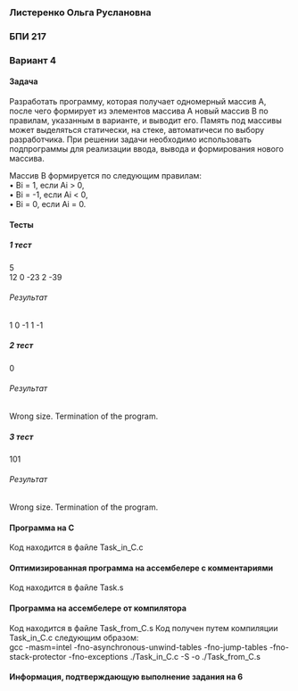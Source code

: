 ### Листеренко Ольга Руслановна ###
### БПИ 217 ###

### Вариант 4 ###
#### Задача ####
Разработать программу, которая получает одномерный массив A, после
чего формирует из элементов массива A новый массив B по правилам,
указанным в варианте, и выводит его. Память под массивы может
выделяться статически, на стеке, автоматичеси по выбору разработчика.
При решении задачи необходимо использовать подпрограммы для
реализации ввода, вывода и формирования нового массива.

Массив B формируется по следующим правилам:  
• Bi = 1, если Ai > 0,  
• Bi = -1, если Ai < 0,  
• Bi = 0, если Ai = 0.  

#### Тесты ####
##### 1 тест #####
5  
12 0 -23 2 -39
###### Результат ######
1 0 -1 1 -1

##### 2 тест #####
0
###### Результат ######
Wrong size. Termination of the program.

##### 3 тест #####
101
###### Результат ######
Wrong size. Termination of the program.

#### Программа на C ####
Код находится в файле Task_in_C.c  

#### Оптимизированная программа на ассембелере с комментариями #### 
Код находится в файле Task.s

#### Программа на ассембелере от компилятора #### 
Код находится в файле Task_from_C.s
Код получен путем компиляции Task_in_C.c следующим образом:  
gcc -masm=intel -fno-asynchronous-unwind-tables -fno-jump-tables -fno-stack-protector -fno-exceptions ./Task_in_C.c -S -o ./Task_from_C.s

#### Информация, подтверждающую выполнение задания на 6 ####
